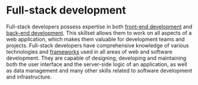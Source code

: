 # Full-stack development

Full-stack developers possess expertise in both [front-end development](front_end_development.md) and [back-end development](back_end_development.md). This skillset allows them to work on all aspects of a web application, which makes them valuable for development teams and projects. Full-stack developers have comprehensive knowledge of various technologies and [frameworks](frameworks.md) used in all areas of web and software development. They are capable of designing, developing and maintaining both the user interface and the server-side logic of an application, as well as data management and many other skills related to software development and infrastructure.